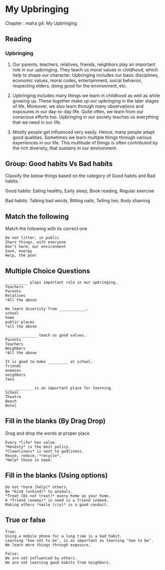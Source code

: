 # My Upbringing

Chapter : maha g4: My Upbringing

## Reading

### Upbringing

1. Our parents, teachers, relatives, friends, neighbors play an important role in our upbringing. They teach us moral values in childhood, which help to shape our character. Upbringing includes our basic disciplines, economic values, moral codes, entertainment, social behavior, respecting elders, doing good for the environment, etc.

2. Upbringing includes many things we learn in childhood as well as while growing up. These together make up our upbringing in the later stages of life. Moreover, we also learn through many observations and exposures in our day-to-day life. Quite often, we learn from our conscious efforts too. Upbringing in our society teaches us everything that we need in our life. 

3. Mostly  people get influenced very easily. Hence, many people adapt good qualities. Sometimes we learn multiple things through various experiences in our life. This multitude of things is often contributed by the rich diversity, that sustains in our environment.

## Group: Good habits Vs Bad habits

Classify the below things based on the category of Good habits and Bad habits.

Good habits: Eating healthy, Early sleep, Book reading, Regular exercise

Bad habits: Talking bad words, Bitting nails, Telling lies, Body shaming

## Match the following

Match the following with its correct one

```
Do not litter, in public
Share things, with everyone
Don’t harm, our environment
Save, energy
Help, the poor
```

## Multiple Choice Questions

```
__________ plays important role in our upbringing.
Teachers
Parents
Relatives
*All the above

We learn diversity from ____________.
school
home
public places
*all the above

______________ teach us good values.
Parents
Teachers
Neighbors
*All the above

It is good to make _________ at school.
friends
enemies
neighbors
fans

____________ is an important place for learning.
School
Theatre
Beach
Hotel
```

## Fill in the blanks (By Drag Drop)

Drag and drop the words at proper place

```
Every *life* has value.
*Honesty* is the best policy.
*Cleanliness* is next to godliness.
Reuse, reduce, *recycle*.
*Help* those in need.
```

## Fill in the blanks (Using options)

```
Do not *harm (help)* others.
Be *kind (unkind)* to animals.
*Treat (Do not treat)* every home as your home.
A *friend (enemy)* in need is a friend indeed.
Making others *smile (cry)* is a good conduct.
```

## True or false

```
True:
Using a mobile phone for a long time is a bad habit.
Learning ‘how not to be’, is as important as learning ‘how to be’.
We learn more things through exposure.

False:
We are not influenced by others.
We are not learning good habits from neighbors.
```



